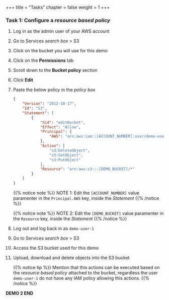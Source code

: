 +++ 
title = "Tasks" 
chapter = false 
weight = 1 
+++

### Task 1: Configure a *resource based policy*

1. Log in as the admin user of your AWS account

1. Go to Services *search box* > S3

1. Click on the bucket you will use for this demo

1. Click on the **Permissions** tab

1. Scroll down to the **Bucket policy** section

1. Click **Edit**

1. Paste the below policy in the *policy box*

    ```JSON
    {
        "Version": "2012-10-17",
        "Id": "S3",
        "Statement": [
            {
                "Sid": "editBucket",
                "Effect": "Allow",
                "Principal": {
                    "AWS": "arn:aws:iam::[ACCOUNT_NUMBER]:user/demo-user-1"
                },
                "Action": [
                    "s3:DeleteObject",
                    "s3:GetObject",
                    "s3:PutObject"
                ],
                "Resource": "arn:aws:s3:::[DEMO_BUCKET]/*"
            }
        ]
    }
    ````

	{{% notice note %}}
NOTE 1: Edit the `[ACCOUNT_NUMBER]` value paramenter in the `Principal.AWS` key, inside the *Statement*
{{% /notice %}}

	{{% notice note %}}
NOTE 2: Edit the `[DEMO_BUCKET]` value paramenter in the `Resource` key, inside the *Statement*
{{% /notice %}}

1. Log out and log back in as `demo-user-1`

1. Go to Services *search box* > S3

1. Access the S3 bucket used for this demo

1. Upload, download and delete objects into the S3 bucket

	{{% notice tip %}}
Mention that this actions can be executed based on the *resource based policy* attached to the bucket, regardless the user `demo-user-1` do not have any IAM policy allowing this actions.
{{% /notice %}}

**DEMO 2 END**